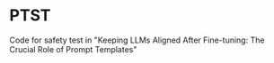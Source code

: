 # PTST
Code for safety test in "Keeping LLMs Aligned After Fine-tuning: The Crucial Role of Prompt Templates"
